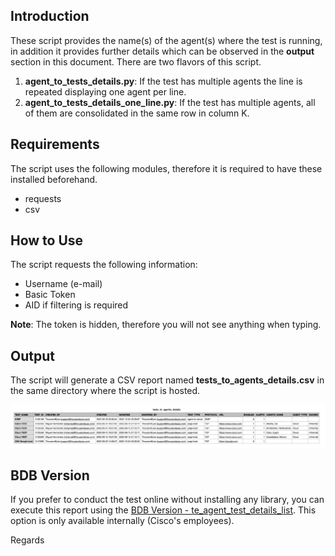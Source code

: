 ## Introduction
These script provides the name(s) of the agent(s) where the test is running, in addition it provides further details which can be observed in the **output** section in this document. There are two flavors of this script.

1. **agent_to_tests_details.py**: If the test has multiple agents the line is repeated displaying one agent per line.
2. **agent_to_tests_details_one_line.py**: If the test has multiple agents, all of them are consolidated in the same row in column K.

## Requirements
The script uses the following modules, therefore it is required to have these installed beforehand.

- requests
- csv

## How to Use
The script requests the following information:

- Username (e-mail)
- Basic Token
- AID if filtering is required

**Note**: The token is hidden, therefore you will not see anything when typing.

## Output
The script will generate a CSV report named **tests_to_agents_details.csv** in the same directory where the script is hosted.

![CSV](csv.png)

## BDB Version
If you prefer to conduct the test online without installing any library, you can execute this report using the [BDB Version - te_agent_test_details_list](https://scripts.cisco.com/ui/use/te_agent_test_details_list). This option is only available internally (Cisco's employees).

Regards
